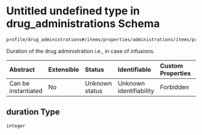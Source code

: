 # Untitled undefined type in drug\_administrations Schema

```txt
profile/drug_administrations#/items/properties/administrations/items/properties/duration
```

Duration of the drug administration i.e., in case of infusions.

| Abstract            | Extensible | Status         | Identifiable            | Custom Properties | Additional Properties | Access Restrictions | Defined In                                                                                               |
| :------------------ | :--------- | :------------- | :---------------------- | :---------------- | :-------------------- | :------------------ | :------------------------------------------------------------------------------------------------------- |
| Can be instantiated | No         | Unknown status | Unknown identifiability | Forbidden         | Allowed               | none                | [drug\_administrations.schema.json\*](../../out/drug_administrations.schema.json "open original schema") |

## duration Type

`integer`

